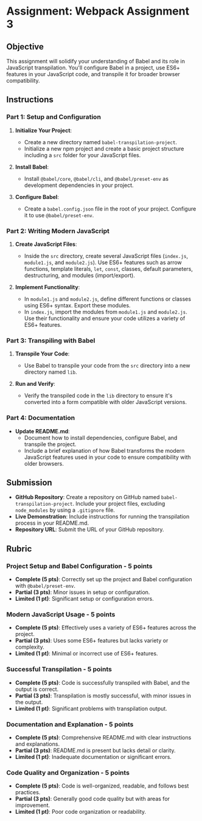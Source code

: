 # Assignment: Webpack Assignment 3

## Objective

This assignment will solidify your understanding of Babel and its role in JavaScript transpilation. You'll configure Babel in a project, use ES6+ features in your JavaScript code, and transpile it for broader browser compatibility.

## Instructions

### Part 1: Setup and Configuration

1. **Initialize Your Project**:

   - Create a new directory named `babel-transpilation-project`.
   - Initialize a new npm project and create a basic project structure including a `src` folder for your JavaScript files.

2. **Install Babel**:

   - Install `@babel/core`, `@babel/cli`, and `@babel/preset-env` as development dependencies in your project.

3. **Configure Babel**:
   - Create a `babel.config.json` file in the root of your project. Configure it to use `@babel/preset-env`.

### Part 2: Writing Modern JavaScript

1. **Create JavaScript Files**:

   - Inside the `src` directory, create several JavaScript files (`index.js`, `module1.js`, and `module2.js`). Use ES6+ features such as arrow functions, template literals, `let`, `const`, classes, default parameters, destructuring, and modules (import/export).

2. **Implement Functionality**:
   - In `module1.js` and `module2.js`, define different functions or classes using ES6+ syntax. Export these modules.
   - In `index.js`, import the modules from `module1.js` and `module2.js`. Use their functionality and ensure your code utilizes a variety of ES6+ features.

### Part 3: Transpiling with Babel

1. **Transpile Your Code**:

   - Use Babel to transpile your code from the `src` directory into a new directory named `lib`.

2. **Run and Verify**:
   - Verify the transpiled code in the `lib` directory to ensure it's converted into a form compatible with older JavaScript versions.

### Part 4: Documentation

- **Update README.md**:
  - Document how to install dependencies, configure Babel, and transpile the project.
  - Include a brief explanation of how Babel transforms the modern JavaScript features used in your code to ensure compatibility with older browsers.

## Submission

- **GitHub Repository**: Create a repository on GitHub named `babel-transpilation-project`. Include your project files, excluding `node_modules` by using a `.gitignore` file.
- **Live Demonstration**: Include instructions for running the transpilation process in your README.md.
- **Repository URL**: Submit the URL of your GitHub repository.

## Rubric

### Project Setup and Babel Configuration - 5 points

- **Complete (5 pts)**: Correctly set up the project and Babel configuration with `@babel/preset-env`.
- **Partial (3 pts)**: Minor issues in setup or configuration.
- **Limited (1 pt)**: Significant setup or configuration errors.

### Modern JavaScript Usage - 5 points

- **Complete (5 pts)**: Effectively uses a variety of ES6+ features across the project.
- **Partial (3 pts)**: Uses some ES6+ features but lacks variety or complexity.
- **Limited (1 pt)**: Minimal or incorrect use of ES6+ features.

### Successful Transpilation - 5 points

- **Complete (5 pts)**: Code is successfully transpiled with Babel, and the output is correct.
- **Partial (3 pts)**: Transpilation is mostly successful, with minor issues in the output.
- **Limited (1 pt)**: Significant problems with transpilation output.

### Documentation and Explanation - 5 points

- **Complete (5 pts)**: Comprehensive README.md with clear instructions and explanations.
- **Partial (3 pts)**: README.md is present but lacks detail or clarity.
- **Limited (1 pt)**: Inadequate documentation or significant errors.

### Code Quality and Organization - 5 points

- **Complete (5 pts)**: Code is well-organized, readable, and follows best practices.
- **Partial (3 pts)**: Generally good code quality but with areas for improvement.
- **Limited (1 pt)**: Poor code organization or readability.
